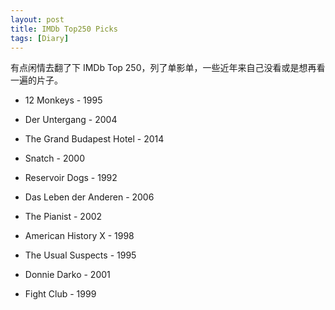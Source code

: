 ```yaml
---
layout: post
title: IMDb Top250 Picks
tags: [Diary]
---
```

有点闲情去翻了下 IMDb Top 250，列了单影单，一些近年来自己没看或是想再看一遍的片子。

* 12 Monkeys - 1995

* Der Untergang - 2004

* The Grand Budapest Hotel - 2014

* Snatch - 2000

* Reservoir Dogs - 1992

* Das Leben der Anderen - 2006

* The Pianist - 2002

* American History X - 1998

* The Usual Suspects - 1995

* Donnie Darko - 2001

* Fight Club - 1999
